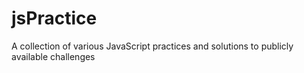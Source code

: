 # jsPractice

A collection of various JavaScript practices and solutions to publicly available challenges
